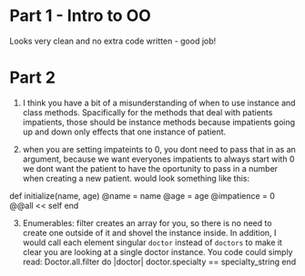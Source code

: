 # Part 1 - Intro to OO
Looks very clean and no extra code written - good job! 

# Part 2

1. I think you have a bit of a misunderstanding of when to use instance and class methods. Spacifically for the methods that deal with patients impatients, those should be instance methods because impatients going up and down only effects that one instance of patient. 

2. when you are setting impateints to 0, you dont need to pass that in as an argument, because we want everyones impatients to always start with 0 we dont want the patient to have the oportunity to pass in a number when creating a new patient. would look something like this:

 def initialize(name, age)
        @name = name
        @age = age
        @impatience = 0
        @@all << self
    end

3. Enumerables: filter creates an array for you, so there is no need to create one outside of it and shovel the instance inside. In addition, I would call each element singular `doctor` instead of `doctors` to make it clear you are looking at a single doctor instance. You code could simply read:
Doctor.all.filter do |doctor| 
    doctor.specialty == specialty_string
end